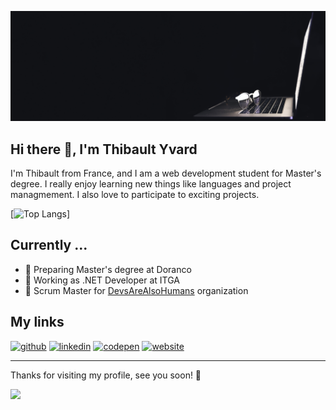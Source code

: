 ![](https://raw.githubusercontent.com/ThibaultYVD/thibaultyvd/refs/heads/main/banner.jpg)
## Hi there 👋, I'm Thibault Yvard
I'm Thibault from France, and I am a web development student for Master's degree. I really enjoy learning new things like languages and project managmement. I also love to participate to exciting projects.

[![Top Langs](https://github-readme-stats.vercel.app/api/top-langs/?username=thibaultyvd&hide=css,hack,html,shell&hide_progress=true&layout=compact&langs_count=10)]

## Currently ...
- 📘 Preparing Master's degree at Doranco
- 🧪 Working as .NET Developer at ITGA
- 📇 Scrum Master for [DevsAreAlsoHumans](https://github.com/DevsAreAlsoHumans) organization

## My links
[<img src='https://cdn.jsdelivr.net/npm/simple-icons@3.0.1/icons/github.svg' alt='github' height='40'>](https://github.com/thibaultyvd)  [<img src='https://cdn.jsdelivr.net/npm/simple-icons@3.0.1/icons/linkedin.svg' alt='linkedin' height='40'>](https://www.linkedin.com/in/thibault-yvard/)  [<img src='https://cdn.jsdelivr.net/npm/simple-icons@3.0.1/icons/codepen.svg' alt='codepen' height='40'>](https://codepen.io/ThibaultYVD)  [<img src='https://cdn.jsdelivr.net/npm/simple-icons@3.0.1/icons/icloud.svg' alt='website' height='40'>](https://thibault-yvard.fr)  

---
Thanks for visiting my profile, see you soon! 👋

![](https://komarev.com/ghpvc/?username=thibaultyvd&color=blue&style=for-the-badge)
